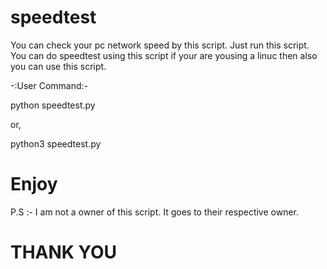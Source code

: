 # speedtest
You can check your pc network speed by this script. Just run this script.
You can do speedtest using this script if your are yousing a linuc then also you can use this script.


-:User Command:-

python speedtest.py

or,

python3 speedtest.py



# Enjoy

P.S :- I am not a owner of this script. It goes to their respective owner. 

# THANK YOU
